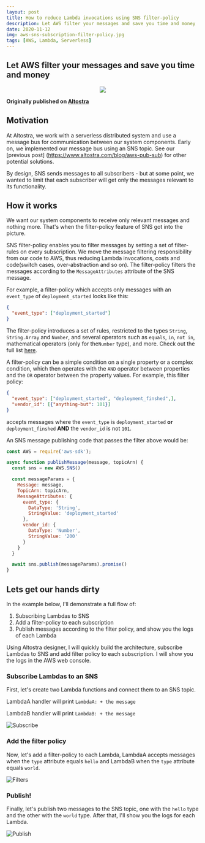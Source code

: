 ```yaml
---
layout: post
title: How to reduce Lambda invocations using SNS filter-policy
description: Let AWS filter your messages and save you time and money
date: 2020-11-12
img: aws-sns-subscription-filter-policy.jpg
tags: [AWS, Lambda, Serverless]
---
```


## Let AWS filter your messages and save you time and money

<p align="center">
  <img src="https://miro.medium.com/max/700/1*ceTdFZnQqpLD3CNp7I0NTA.png">
</p>

**Originally published on [Altostra](https://www.altostra.com/blog/aws-sns-subscription-filter-policy)**


## Motivation
At Altostra, we work with a serverless distributed system and use a message bus for communication between our system components. Early on, we implemented our message bus using an SNS topic. See our [previous post] (https://www.altostra.com/blog/aws-pub-sub) for other potential solutions.

By design, SNS sends messages to all subscribers - but at some point, we wanted to limit that each subscriber will get only the messages relevant to its functionality.

## How it works
We want our system components to receive only relevant messages and nothing more. That's when the filter-policy feature of SNS got into the picture.

SNS filter-policy enables you to filter messages by setting a set of filter-rules on every subscription. We move the message filtering responsibility from our code to AWS, thus reducing Lambda invocations, costs and code(switch cases, over-abstraction and so on). The filter-policy filters the messages according to the `MessageAttributes` attribute of the SNS message.

For example, a filter-policy which accepts only messages with an `event_type` of `deployment_started` looks like this:

```json
{
  "event_type": ["deployment_started"]
}
```

The filter-policy introduces a set of rules, restricted to the types `String`, `String.Array` and `Number`, and several operators such as `equals`, `in`, `not in`, mathematical operators (only for the`Number` type), and more. Check out the full list [here](https://docs.aws.amazon.com/sns/latest/dg/sns-subscription-filter-policies.html#subscription-filter-policy-constraints).

A filter-policy can be a simple condition on a single property or a complex condition, which then operates with the `AND` operator between properties and the `OR` operator between the property values.
For example, this filter policy:

```json
{
  "event_type": ["deployment_started", "deployment_finshed",],
  "vendor_id": [{"anything-but": 101}]
}
```
accepts messages where the `event_type` is `deployment_started` **or** `deployment_finshed` **AND** the `vendor_id` is not `101`.

An SNS message publishing code that passes the filter above would be:

```js
const AWS = require('aws-sdk');

async function publishMessage(message, topicArn) {
  const sns = new AWS.SNS()

  const messageParams = {
    Message: message,
    TopicArn: topicArn,
    MessageAttributes: {
      event_type: {
        DataType: 'String',
        StringValue: 'deployment_started'
      },
      vendor_id: {
        DataType: 'Number',
        StringValue: '200'
      }
    }
  }

  await sns.publish(messageParams).promise()
}
```

## Lets get our hands dirty
In the example below, I'll demonstrate a full flow of:

1. Subscribing Lambdas to SNS
2. Add a filter-policy to each subscription
3. Publish messages according to the filter policy, and show you the logs of each Lambda

Using Altostra designer, I will quickly build the architecture, subscribe Lambdas to SNS and add filter policy to each subscription. I will show you the logs in the AWS web console.

### Subscribe Lambdas to an SNS
First, let's create two Lambda functions and connect them to an SNS topic.

LambdaA handler will print `LambdaA: + the message`

LambdaB handler will print `LambdaB: + the message`

![Subscribe](../images/blog/aws-sns-subscription-filter-policy/lambda-sns-creation.gif)

### Add the filter policy
Now, let's add a filter-policy to each Lambda, LambdaA accepts messages when the `type` attribute equals `hello` and LambdaB when the `type` attribute equals `world`.

![Filters](../images/blog/aws-sns-subscription-filter-policy/create-filter.gif)

### Publish!
Finally, let's publish two messages to the SNS topic, one with the `hello` type and the other with the `world` type. After that, I'll show you the logs for each Lambda.

![Publish](../images/blog/aws-sns-subscription-filter-policy/sns-filter-send-messages.gif)
